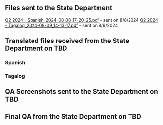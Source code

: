 ## Files sent to the State Department 

[Q2 2024 - Spanish_2024-08-08_17-20-25.pdf](https://github.com/user-attachments/files/16551419/Q2.2024.-.Spanish_2024-08-08_17-20-25.pdf) - sent on 8/8/2024
[Q2 2024 - Tagalog_2024-08-09_14-13-17.pdf](https://github.com/user-attachments/files/16562316/Q2.2024.-.Tagalog_2024-08-09_14-13-17.pdf) - sent on 8/9/2024

## Translated files received from the State Department on TBD

### Spanish

### Tagalog

## QA Screenshots sent to the State Department on TBD


## Final QA from the State Department on TBD
